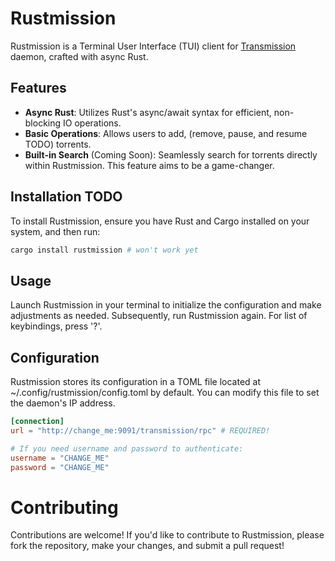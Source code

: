 # Rustmission

Rustmission is a Terminal User Interface (TUI) client for [Transmission](https://transmissionbt.com) daemon, crafted with async Rust.

## Features

- **Async Rust**: Utilizes Rust's async/await syntax for efficient, non-blocking IO operations.
- **Basic Operations**: Allows users to add, (remove, pause, and resume TODO) torrents.
- **Built-in Search** (Coming Soon): Seamlessly search for torrents directly within Rustmission. This feature aims to be a game-changer.

## Installation TODO

To install Rustmission, ensure you have Rust and Cargo installed on your system, and then run:

```bash
cargo install rustmission # won't work yet
```

## Usage

Launch Rustmission in your terminal to initialize the configuration and make adjustments as needed. Subsequently, run Rustmission again. For list of keybindings, press '?'.

## Configuration

Rustmission stores its configuration in a TOML file located at ~/.config/rustmission/config.toml by default. You can modify this file to
set the daemon's IP address.

```toml
[connection]
url = "http://change_me:9091/transmission/rpc" # REQUIRED!

# If you need username and password to authenticate:
username = "CHANGE_ME"
password = "CHANGE_ME"
```

# Contributing

Contributions are welcome! If you'd like to contribute to Rustmission, please fork the repository, make your changes, and submit a pull request!